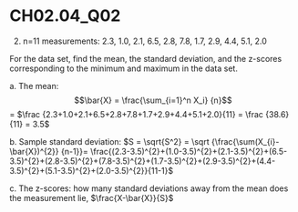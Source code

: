 # CH02.04_Q02 #

2. n=11 measurements: 2.3, 1.0, 2.1, 6.5, 2.8, 7.8, 1.7, 2.9, 4.4, 5.1, 2.0

For the data set, find the mean, the standard deviation, and the z-scores corresponding to the minimum and maximum in the data set.

a. The mean: $$\bar{X} = \frac{\sum_{i=1}^n X_i} {n}$$ = $\frac {2.3+1.0+2.1+6.5+2.8+7.8+1.7+2.9+4.4+5.1+2.0}{11} = \frac {38.6}{11} = 3.5$

b. Sample standard deviation: $S = \sqrt{S^2} = \sqrt {\frac{\sum(X_{i}-\bar{X})^{2}} {n-1}}= \frac{(2.3-3.5)^{2}+(1.0-3.5)^{2}+(2.1-3.5)^{2}+(6.5-3.5)^{2}+(2.8-3.5)^{2}+(7.8-3.5)^{2}+(1.7-3.5)^{2}+(2.9-3.5)^{2}+(4.4-3.5)^{2}+(5.1-3.5)^{2}+(2.0-3.5)^{2}}{11-1}$

c. The z-scores: how many standard deviations away from the mean does the measurement lie, $\frac{X-\bar{X}}{S}$
